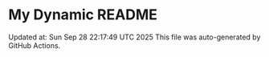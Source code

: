 # My Dynamic README
Updated at: Sun Sep 28 22:17:49 UTC 2025
This file was auto-generated by GitHub Actions.
